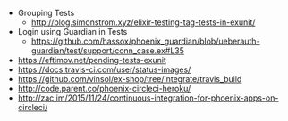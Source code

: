 - Grouping Tests
  - http://blog.simonstrom.xyz/elixir-testing-tag-tests-in-exunit/
- Login using Guardian in Tests
  - https://github.com/hassox/phoenix_guardian/blob/ueberauth-guardian/test/support/conn_case.ex#L35
- https://eftimov.net/pending-tests-exunit
- https://docs.travis-ci.com/user/status-images/
- https://github.com/vinsol/ex-shop/tree/integrate/travis_build
- http://code.parent.co/phoenix-circleci-heroku/
- http://zac.im/2015/11/24/continuous-integration-for-phoenix-apps-on-circleci/
